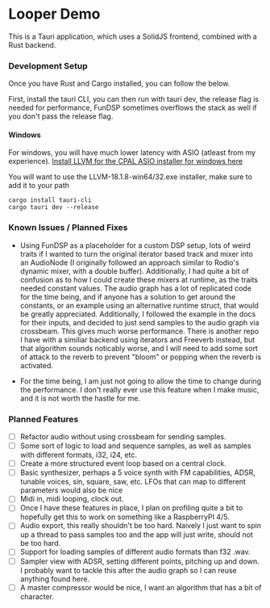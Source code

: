 # Looper Demo

This is a Tauri application, which uses a SolidJS frontend, combined with a Rust backend.
### Development Setup

Once you have Rust and Cargo installed, you can follow the below.

First, install the tauri CLI, you can then run with tauri dev, the release flag is needed for performance, FunDSP sometimes overflows the stack as well if you don't pass the release flag.

#### Windows

For windows, you will have much lower latency with ASIO (atleast from my experience).
[Install LLVM for the CPAL ASIO installer for windows here](https://github.com/llvm/llvm-project/releases/tag/llvmorg-18.1.8)

You will want to use the LLVM-18.1.8-win64/32.exe installer, make sure to add it to your path

```
cargo install tauri-cli
cargo tauri dev --release
```

### Known Issues / Planned Fixes

- Using FunDSP as a placeholder for a custom DSP setup, lots of weird traits if I wanted to turn the original iterator based track and mixer into an AudioNode (I originally followed an approach similar to Rodio's dynamic mixer, with a double buffer). Additionally, I had quite a bit of confusion as to how I could create these mixers at runtime, as the traits needed constant values. The audio graph has a lot of replicated code for the time being, and if anyone has a solution to get around the constants, or an example using an alternative runtime struct, that would be greatly appreciated. Additionally, I followed the example in the docs for their inputs, and decided to just send samples to the audio graph via crossbeam. This gives much worse performance. There is another repo I have with a similiar backend using iterators and Freeverb instead, but that algorithm sounds noticably worse, and I will need to add some sort of attack to the reverb to prevent "bloom" or popping when the reverb is activated.

- For the time being, I am just not going to allow the time to change during the performance. I don't really ever use this feature when I make music, and it is not worth the hastle for me.

### Planned Features

- [ ] Refactor audio without using crossbeam for sending samples.
- [ ] Some sort of logic to load and sequence samples, as well as samples with different formats, i32, i24, etc.
- [ ] Create a more structured event loop based on a central clock.
- [ ] Basic synthesizer, perhaps a 5 voice synth with FM capabilities, ADSR, tunable voices, sin, square, saw, etc. LFOs that can map to different parameters would also be nice
- [ ] Midi in, midi looping, clock out.
- [ ] Once I have these features in place, I plan on profiling quite a bit to hopefully get this to work on something like a RaspberryPI 4/5.
- [ ] Audio export, this really shouldn't be too hard. Naively I just want to spin up a thread to pass samples too and the app will just write, should not be too hard.
- [ ] Support for loading samples of different audio formats than f32 .wav.
- [ ] Sampler view with ADSR, setting different points, pitching up and down. I probably want to tackle this after the audio graph so I can reuse anything found here.
- [ ] A master compressor would be nice, I want an algorithm that has a bit of character.
